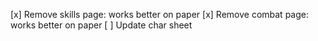 [x] Remove skills page: works better on paper
[x] Remove combat page: works better on paper
[ ] Update char sheet